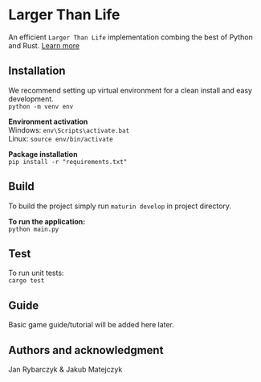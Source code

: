 # Larger Than Life
An efficient `Larger Than Life` implementation combing the best of Python and Rust. [Learn more](https://conwaylife.com/wiki/Larger_than_Life)

## Installation
We recommend setting up virtual environment for a clean install and easy development.\
`python -m venv env`

**Environment activation**\
Windows: `env\Scripts\activate.bat`\
Linux:  `source env/bin/activate`

**Package installation**\
`pip install -r "requirements.txt"`

## Build
To build the project simply run `maturin develop` in project directory.

**To run the application:**\
`python main.py`

## Test
To run unit tests:\
`cargo test`

## Guide
Basic game guide/tutorial will be added here later.

## Authors and acknowledgment
Jan Rybarczyk & Jakub Matejczyk
